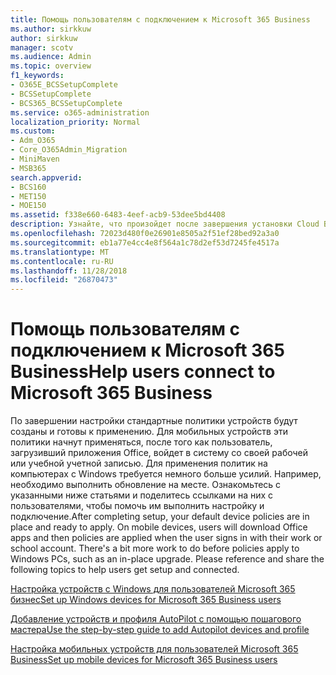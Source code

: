 ```yaml
---
title: Помощь пользователям с подключением к Microsoft 365 Business
ms.author: sirkkuw
author: sirkkuw
manager: scotv
ms.audience: Admin
ms.topic: overview
f1_keywords:
- O365E_BCSSetupComplete
- BCSSetupComplete
- BCS365_BCSSetupComplete
ms.service: o365-administration
localization_priority: Normal
ms.custom:
- Adm_O365
- Core_O365Admin_Migration
- MiniMaven
- MSB365
search.appverid:
- BCS160
- MET150
- MOE150
ms.assetid: f338e660-6483-4eef-acb9-53dee5bd4408
description: Узнайте, что произойдет после завершения установки Cloud Business Suite.
ms.openlocfilehash: 72023d480f0e26901e8505a2f51ef28bed92a3a0
ms.sourcegitcommit: eb1a77e4cc4e8f564a1c78d2ef53d7245fe4517a
ms.translationtype: MT
ms.contentlocale: ru-RU
ms.lasthandoff: 11/28/2018
ms.locfileid: "26870473"
---
```

# <a name="help-users-connect-to-microsoft-365-business"></a><span data-ttu-id="aedfa-103">Помощь пользователям с подключением к Microsoft 365 Business</span><span class="sxs-lookup"><span data-stu-id="aedfa-103">Help users connect to Microsoft 365 Business</span></span>

<span data-ttu-id="aedfa-p101">По завершении настройки стандартные политики устройств будут созданы и готовы к применению. Для мобильных устройств эти политики начнут применяться, после того как пользователь, загрузивший приложения Office, войдет в систему со своей рабочей или учебной учетной записью. Для применения политик на компьютерах с Windows требуется немного больше усилий. Например, необходимо выполнить обновление на месте. Ознакомьтесь с указанными ниже статьями и поделитесь ссылками на них с пользователями, чтобы помочь им выполнить настройку и подключение.</span><span class="sxs-lookup"><span data-stu-id="aedfa-p101">After completing setup, your default device policies are in place and ready to apply. On mobile devices, users will download Office apps and then policies are applied when the user signs in with their work or school account. There's a bit more work to do before policies apply to Windows PCs, such as an in-place upgrade. Please reference and share the following topics to help users get setup and connected.</span></span>
  
[<span data-ttu-id="aedfa-108">Настройка устройств с Windows для пользователей Microsoft 365 бизнес</span><span class="sxs-lookup"><span data-stu-id="aedfa-108">Set up Windows devices for Microsoft 365 Business users</span></span>](set-up-windows-devices.md)
  
[<span data-ttu-id="aedfa-109">Добавление устройств и профиля AutoPilot с помощью пошагового мастера</span><span class="sxs-lookup"><span data-stu-id="aedfa-109">Use the step-by-step guide to add Autopilot devices and profile</span></span>](add-autopilot-devices-and-profile.md)
  
[<span data-ttu-id="aedfa-110">Настройка мобильных устройств для пользователей Microsoft 365 Business</span><span class="sxs-lookup"><span data-stu-id="aedfa-110">Set up mobile devices for Microsoft 365 Business users</span></span>](set-up-mobile-devices.md)
  

